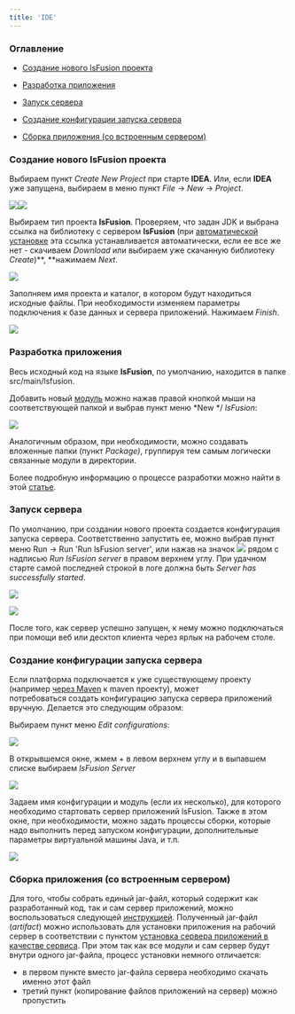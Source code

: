 ```yaml
---
title: 'IDE'
---
```


### Оглавление

-   [Создание нового lsFusion проекта](#создание-нового-lsfusion-проекта)

-   [Разработка приложения](#разработка-приложения)

-   [Запуск сервера](#запуск-сервера)

-   [Создание конфигурации запуска сервера](#создание-конфигурации-запуска-сервера)

-   [Сборка приложения (со встроенным сервером)](#сборка-приложения-со-встроенным-сервером)

### Создание нового lsFusion проекта

Выбираем пункт *Create New Project* при старте **IDEA**. Или, если **IDEA** уже запущена, выбираем в меню пункт *File* -> *New* -> *Project*.

![](attachments/46367442/65241572.png)![](attachments/46367442/65241575.png)

Выбираем тип проекта **lsFusion**. Проверяем, что задан JDK и выбрана ссылка на библиотеку с сервером **lsFusion** (при [автоматической установке](Разработка_авто.md) эта ссылка устанавливается автоматически, если ее все же нет - скачиваем *Download* или выбираем уже скачанную библиотеку *Create*)**, **нажимаем *Next*.

![](attachments/46367442/65241577.png)

Заполняем имя проекта и каталог, в котором будут находиться исходные файлы. При необходимости изменяем параметры подключения к базе данных и сервера приложений. Нажимаем *Finish*.

![](attachments/46367442/65241579.png)

### Разработка приложения

Весь исходный код на языке **lsFusion**, по умолчанию, находится в папке src/main/lsfusion.

Добавить новый [модуль](Модули.md) можно нажав правой кнопкой мыши на соответствующей папкой и выбрав пункт меню *New */ *lsFusion*:

![](attachments/46367442/65241581.png)

  

Аналогичным образом, при необходимости, можно создавать вложенные папки (пункт *Package)*, группируя тем самым логически связанные модули в директории.

Более подробную информацию о процессе разработки можно найти в этой [статье](https://habr.com/ru/company/lsfusion/blog/465573/).

### Запуск сервера

По умолчанию, при создании нового проекта создается конфигурация запуска сервера. Соответственно запустить ее, можно выбрав пункт меню Run -> Run 'Run lsFusion server', или нажав на значок ![](attachments/46367442/46367451.png) рядом с надписью *Run lsFusion server* в правом верхнем углу. При удачном старте самой последней строкой в логе должна быть *Server has successfully started*.

![](attachments/46367442/65241582.png)

![](attachments/46367442/65241583.png)

После того, как сервер успешно запущен, к нему можно подключаться при помощи веб или десктоп клиента через ярлык на рабочем столе.

### Создание конфигурации запуска сервера

Если платформа подключается к уже существующему проекту (например [через Maven](Разработка_ручная.md#Разработка(ручная-broken)-maven) к maven проекту), может потребоваться создать конфигурацию запуска сервера приложений вручную. Делается это следующим образом:

Выбираем пункт меню *Edit configurations*:

![](attachments/46367442/57737363.png)

В открывшемся окне, жмем + в левом верхнем углу и в выпавшем списке выбираем *lsFusion Server*

![](attachments/46367442/57737364.png)

Задаем имя конфигурации и модуль (если их несколько), для которого необходимо стартовать сервер приложений lsFusion. Также в этом окне, при необходимости, можно задать процессы сборки, которые надо выполнить перед запуском конфигурации, дополнительные параметры виртуальной машины Java, и т.п.

![](attachments/46367442/57737376.png)

### Сборка приложения (со встроенным сервером)

Для того, чтобы собрать единый jar-файл, который содержит как разработанный код, так и сам сервер приложений, можно воспользоваться следующей [инструкцией](https://blog.jetbrains.com/idea/2010/08/quickly-create-jar-artifact/). Полученный jar-файл (*artifact*) можно использовать для установки приложения на рабочий сервер в соответствии с пунктом [установка сервера приложений в качестве сервиса](Выполнение_ручная.md#Выполнение(ручная-broken)-appservice). При этом так как все модули и сам сервер будут внутри одного jar-файла, процесс установки немного отличается:

-   в первом пункте вместо jar-файла сервера необходимо скачать именно этот файл
-   третий пункт (копирование файлов приложений на сервер) можно пропустить
